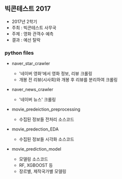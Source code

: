 ﻿## 빅콘테스트 2017
- 2017년 2학기 
- 주최 : 빅콘테스트 사무국
- 주제 : 영화 관객수 예측
- 결과 : 예선 탈락

### python files
- naver_star_crawler 
	- '네이버 영화'에서 영화 정보, 리뷰 크롤링
	- 개봉 전 리뷰(시사회)와 개봉 후 리뷰를 분리하여 크롤링

- naver_news_crawler
	- '네이버 뉴스' 크롤링

- movie_predeiction_preprocessing
	- 수집된 정보들 전처리 소스코드

- movie_predection_EDA
	- 수집된 정보들 시각화 소스코드

- movie_prediction_model
	- 모델링 소스코드
  	- RF, XGBOOST 등
	- 장르별, 제작국가별 모델링